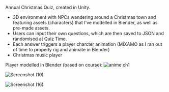 Annual Christmas Quiz, created in Unity. 

- 3D environment with NPCs wandering around a Christmas town and featuring assets (characters) that I've modelled in Blender, as well as pre-made assets.
- Users can input their own questions, which are then saved to JSON and randomised at Quiz Time.
- Each answer triggers a player charcter animation (MIXAMO as I ran out of time to properly rig and animate in Blender)
- Christmas music player

Player modelled in Blender (based on course):
![anime ch1](https://github.com/Dragonshifty/Christmas-Quiz-2/assets/91226933/65079c5f-5a39-41e8-885e-7022cf737186)

![Screenshot (10)](https://github.com/Dragonshifty/Christmas-Quiz-2/assets/91226933/c129cde3-ea73-4511-8cc7-fb5bec5e11f0)

![Screenshot (16)](https://github.com/Dragonshifty/Christmas-Quiz-2/assets/91226933/cdcab2de-db5b-481f-aaf4-7f34f8d3bc3b)

